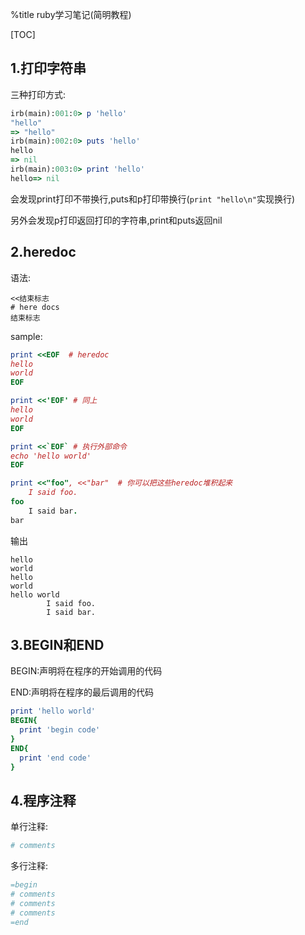 %title ruby学习笔记(简明教程)

[TOC]

## 1.打印字符串

三种打印方式:

```ruby
irb(main):001:0> p 'hello'
"hello"
=> "hello"
irb(main):002:0> puts 'hello'
hello
=> nil
irb(main):003:0> print 'hello'
hello=> nil
```
会发现print打印不带换行,puts和p打印带换行(`print "hello\n"`实现换行)

另外会发现p打印返回打印的字符串,print和puts返回nil

## 2.heredoc
语法:
```
<<结束标志
# here docs
结束标志
```
sample:
```ruby
print <<EOF  # heredoc
hello
world
EOF

print <<'EOF' # 同上
hello
world
EOF

print <<`EOF` # 执行外部命令
echo 'hello world'
EOF

print <<"foo", <<"bar"  # 你可以把这些heredoc堆积起来
	I said foo.
foo
	I said bar.
bar
```
输出
```
hello
world
hello
world
hello world
        I said foo.
        I said bar.
```
## 3.BEGIN和END
BEGIN:声明将在程序的开始调用的代码

END:声明将在程序的最后调用的代码
```ruby
print 'hello world'
BEGIN{
  print 'begin code'
}
END{
  print 'end code'
}
```

## 4.程序注释
单行注释:
```ruby
# comments
```
多行注释:
```ruby
=begin
# comments
# comments
# comments
=end
```
